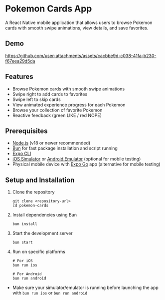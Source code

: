 # Pokemon Cards App

A React Native mobile application that allows users to browse Pokemon cards with smooth swipe animations, view details, and save favorites.

## Demo

https://github.com/user-attachments/assets/cacbbe9d-c038-41fa-b230-f67eea29d5da

## Features

- Browse Pokemon cards with smooth swipe animations
- Swipe right to add cards to favorites
- Swipe left to skip cards
- View animated experience progress for each Pokemon
- Browse your collection of favorite Pokemon
- Reactive feedback (green LIKE / red NOPE)

## Prerequisites

- [Node.js](https://nodejs.org/) (v18 or newer recommended)
- [Bun](https://bun.sh/) for fast package installation and script running
- [Expo CLI](https://docs.expo.dev/get-started/installation/)
- [iOS Simulator](https://developer.apple.com/documentation/xcode/running-your-app-in-simulator-or-on-a-device) or [Android Emulator](https://developer.android.com/studio/run/emulator) (optional for mobile testing)
- Physical mobile device with [Expo Go](https://expo.dev/client) app (alternative for mobile testing)

## Setup and Installation

1. Clone the repository
   ```
   git clone <repository-url>
   cd pokemon-cards
   ```

2. Install dependencies using Bun
   ```
   bun install
   ```

3. Start the development server
   ```
   bun start
   ```

4. Run on specific platforms
   ```
   # For iOS
   bun run ios
   
   # For Android
   bun run android
   ```

- Make sure your simulator/emulator is running before launching the app with `bun run ios` or `bun run android`
